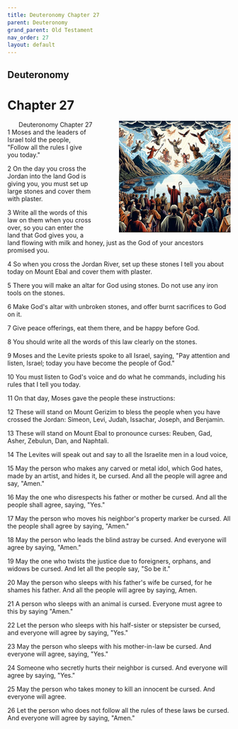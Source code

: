 ```yaml
---
title: Deuteronomy Chapter 27
parent: Deuteronomy
grand_parent: Old Testament
nav_order: 27
layout: default
---
```


## Deuteronomy

# Chapter 27

<div style="clear: both; text-align: right;">
    <img src="/assets/Image/Deuteronomy/500/27.jpg" alt="Deuteronomy Chapter 27" class="chapter-image" style="max-width: 50%; height: auto; float: right; margin: 0 0 10px 10px; padding-left: 10%;">
    <figcaption style="font-size: 14px;">Deuteronomy Chapter 27</figcaption>
</div>
1 Moses and the leaders of Israel told the people, "Follow all the rules I give you today."

2 On the day you cross the Jordan into the land God is giving you, you must set up large stones and cover them with plaster.

3 Write all the words of this law on them when you cross over, so you can enter the land that God gives you, a land flowing with milk and honey, just as the God of your ancestors promised you.

4 So when you cross the Jordan River, set up these stones I tell you about today on Mount Ebal and cover them with plaster.

5 There you will make an altar for God using stones. Do not use any iron tools on the stones.

6 Make God's altar with unbroken stones, and offer burnt sacrifices to God on it.

7 Give peace offerings, eat them there, and be happy before God.

8 You should write all the words of this law clearly on the stones.

9 Moses and the Levite priests spoke to all Israel, saying, "Pay attention and listen, Israel; today you have become the people of God."

10 You must listen to God's voice and do what he commands, including his rules that I tell you today.

11 On that day, Moses gave the people these instructions:

12 These will stand on Mount Gerizim to bless the people when you have crossed the Jordan: Simeon, Levi, Judah, Issachar, Joseph, and Benjamin.

13 These will stand on Mount Ebal to pronounce curses: Reuben, Gad, Asher, Zebulun, Dan, and Naphtali.

14 The Levites will speak out and say to all the Israelite men in a loud voice,

15 May the person who makes any carved or metal idol, which God hates, made by an artist, and hides it, be cursed. And all the people will agree and say, "Amen."

16 May the one who disrespects his father or mother be cursed. And all the people shall agree, saying, "Yes."

17 May the person who moves his neighbor's property marker be cursed. All the people shall agree by saying, "Amen."

18 May the person who leads the blind astray be cursed. And everyone will agree by saying, "Amen."

19 May the one who twists the justice due to foreigners, orphans, and widows be cursed. And let all the people say, "So be it."

20 May the person who sleeps with his father's wife be cursed, for he shames his father. And all the people will agree by saying, Amen.

21 A person who sleeps with an animal is cursed. Everyone must agree to this by saying "Amen."

22 Let the person who sleeps with his half-sister or stepsister be cursed, and everyone will agree by saying, "Yes."

23 May the person who sleeps with his mother-in-law be cursed. And everyone will agree, saying, "Yes."

24 Someone who secretly hurts their neighbor is cursed. And everyone will agree by saying, "Yes."

25 May the person who takes money to kill an innocent be cursed. And everyone will agree.

26 Let the person who does not follow all the rules of these laws be cursed. And everyone will agree by saying, "Amen."


